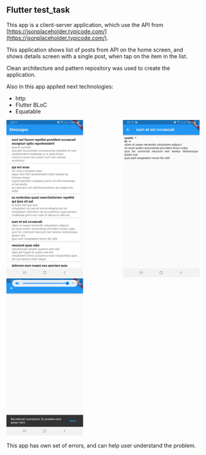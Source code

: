 ## Flutter test_task
This app is a client-server application, which use the API from [https://jsonplaceholder.typicode.com/](https://jsonplaceholder.typicode.com/).

This application shows list of posts from API on the home screen, and shows details screen with a single post, when tap on the item in the list.

Clean architecture and pattern repository was used to create the application.

Also in this app applied next technologies:
* http
* Flutter BLoC
* Equatable

<p align="justify">
<img src="screenshots/1.png" width=200>

<img src="screenshots/2.png" width=200>

<img src="screenshots/3.png" width=200>
</p>

This app has own set of errors, and can help user understand the problem.
